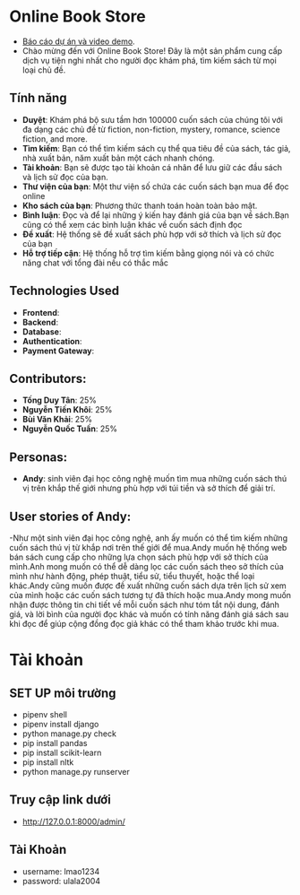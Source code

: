 # Online Book Store
- [Báo cáo dự án và video demo](https://drive.google.com/drive/folders/1A8nkzpKSCkEnuhtx-orI2apBJv6E0iwX?usp=sharing).
- Chào mừng đến với Online Book Store! Đây là một sản phẩm cung cấp dịch vụ tiện nghi nhất cho người đọc khám phá, tìm kiếm sách từ mọi loại chủ đề.

## Tính năng

- **Duyệt**: Khám phá bộ sưu tầm hơn 100000 cuốn sách của chúng tôi với đa dạng các chủ đề từ fiction, non-fiction, mystery, romance, science fiction, and more.
- **Tìm kiếm**: Bạn có thể tìm kiếm sách cụ thể qua tiêu đề của sách, tác giả, nhà xuất bản, năm xuất bản một cách nhanh chóng.
- **Tài khoản**: Bạn sẽ được tạo tài khoản cá nhân để lưu giữ các đầu sách và lịch sử đọc của bạn.
- **Thư viện của bạn**: Một thư viện số chứa các cuốn sách bạn mua để đọc online
- **Kho sách của bạn**: Phương thức thanh toán hoàn toàn bảo mật.
- **Bình luận**: Đọc và để lại những ý kiến hay đánh giá của bạn về sách.Bạn cũng có thể xem các bình luận khác về cuốn sách định đọc
- **Đề xuất**: Hệ thống sẽ đề xuất sách phù hợp với sở thích và lịch sử đọc của bạn
- **Hỗ trợ tiếp cận**: Hệ thống hỗ trợ tìm kiếm bằng giọng nói và có chức năng chat với tổng đài nếu có thắc mắc

## Technologies Used

- **Frontend**: 
- **Backend**: 
- **Database**:
- **Authentication**:
- **Payment Gateway**:

## Contributors:
- **Tống Duy Tân**: 25%
- **Nguyễn Tiến Khôi**: 25%
- **Bùi Văn Khải**: 25%
- **Nguyễn Quốc Tuấn**: 25% 
## Personas:
- **Andy**: sinh viên đại học công nghệ muốn tìm mua những cuốn sách thú vị trên khắp thế giới nhưng phù hợp với túi tiền và sở thích để giải trí. 
## User stories of Andy:
-Như một sinh viên đại học công nghệ, anh ấy muốn có thể tìm kiếm những cuốn sách thú vị từ khắp nơi trên thế giới để mua.Andy muốn hệ thống web bán sách cung cấp cho những lựa chọn sách phù hợp với sở thích của mình.Anh mong muốn có thể dễ dàng lọc các cuốn sách theo sở thích của mình như hành động, phép thuật, tiểu sử, tiểu thuyết, hoặc thể loại khác.Andy cũng muốn được đề xuất những cuốn sách dựa trên lịch sử xem của mình hoặc các cuốn sách tương tự đã thích hoặc mua.Andy mong muốn nhận được thông tin chi tiết về mỗi cuốn sách như tóm tắt nội dung, đánh giá, và lời bình của người đọc khác và muốn có tính năng đánh giá sách sau khi đọc để giúp cộng đồng đọc giả khác có thể tham khảo trước khi mua.
# Tài khoản

## SET UP môi trường

- pipenv shell
- pipenv install django
- python manage.py check
- pip install pandas
- pip install scikit-learn
- pip install nltk
- python manage.py runserver

## Truy cập link dưới
- http://127.0.0.1:8000/admin/

## Tài Khoản
- username: lmao1234
- password: ulala2004


